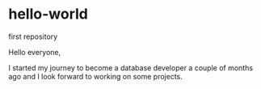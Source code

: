 # hello-world
first repository

Hello everyone,

I started my journey to become a database developer a couple of months ago
and I look forward to working on some projects. 
